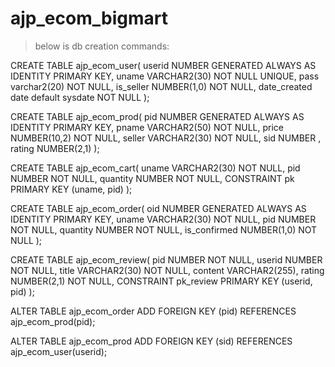 # ajp_ecom_bigmart
> below is db creation commands:

CREATE TABLE ajp_ecom_user(
	userid NUMBER GENERATED ALWAYS AS IDENTITY PRIMARY KEY,
	uname VARCHAR2(30) NOT NULL UNIQUE,
	pass varchar2(20) NOT NULL,
 	is_seller NUMBER(1,0) NOT NULL,
	date_created date default sysdate NOT NULL
);



CREATE TABLE ajp_ecom_prod(
	pid NUMBER GENERATED ALWAYS AS IDENTITY PRIMARY KEY,
	pname VARCHAR2(50) NOT NULL,
	price  NUMBER(10,2) NOT NULL,
 	seller VARCHAR2(30) NOT NULL,
	sid NUMBER ,
	rating NUMBER(2,1)
);

CREATE TABLE ajp_ecom_cart(
 	uname VARCHAR2(30) NOT NULL,
	pid NUMBER NOT NULL,
	quantity NUMBER NOT NULL,
	CONSTRAINT pk PRIMARY KEY (uname, pid)
);


CREATE TABLE ajp_ecom_order(
	oid NUMBER GENERATED ALWAYS AS IDENTITY PRIMARY KEY,
   	uname VARCHAR2(30) NOT NULL,
	pid NUMBER NOT NULL,
	quantity NUMBER NOT NULL,
	is_confirmed NUMBER(1,0) NOT NULL
);

CREATE TABLE ajp_ecom_review(
	pid NUMBER NOT NULL,
   	userid NUMBER NOT NULL,
	title VARCHAR2(30) NOT NULL,
	content VARCHAR2(255),
	rating NUMBER(2,1) NOT NULL,
	CONSTRAINT pk_review PRIMARY KEY (userid, pid)
);


ALTER TABLE ajp_ecom_order
ADD FOREIGN KEY (pid) REFERENCES ajp_ecom_prod(pid);

ALTER TABLE ajp_ecom_prod
ADD FOREIGN KEY (sid) REFERENCES ajp_ecom_user(userid);
